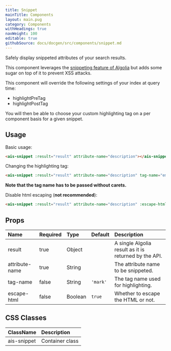 ```yaml
---
title: Snippet
mainTitle: Components
layout: main.pug
category: Components
withHeadings: true
navWeight: 100
editable: true
githubSource: docs/docgen/src/components/snippet.md
---
```


Safely display snippeted attributes of your search results.

This component leverages the [snippeting feature of Algolia](https://www.algolia.com/doc/faq/searching/what-is-attributes-to-snippet-how-does-it-work/#faq-section)
but adds some sugar on top of it to prevent XSS attacks.

This component will override the following settings of your index at query time:
- highlightPreTag
- highlightPostTag

You will then be able to choose your custom highlighting tag on a per component basis for a given snippet.

## Usage

Basic usage:

```html
<ais-snippet :result="result" attribute-name="description"></ais-snippet>
```

Changing the highlighting tag:

 ```html
<ais-snippet :result="result" attribute-name="description" tag-name="em"></ais-snippet>
 ```

**Note that the tag name has to be passed without carets.**

Disable html escaping (**not recommended**):

```html
<ais-snippet :result="result" attribute-name="description" :escape-html="false"></ais-snippet>
```

## Props

| Name           | Required | Type    | Default  | Description                                           |
|:---------------|:---------|:--------|:---------|:------------------------------------------------------|
| result         | true     | Object  |          | A single Algolia result as it is returned by the API. |
| attribute-name | true     | String  |          | The attribute name to be snippeted.                   |
| tag-name       | false    | String  | `'mark'` | The tag name used for highlighting.                   |
| escape-html    | false    | Boolean | `true`   | Whether to escape the HTML or not.                    |

## CSS Classes

| ClassName   | Description     |
|:------------|:----------------|
| ais-snippet | Container class |
